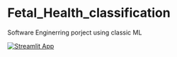# Fetal_Health_classification
 Software Enginerring porject using classic ML
 
[![Streamlit App](https://static.streamlit.io/badges/streamlit_badge_black_white.svg)]( https://share.streamlit.io/the-osk/fetal_health_classification/main/App.py)
